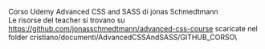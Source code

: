 Corso Udemy Advanced CSS and SASS di jonas Schmedtmann\
Le risorse del teacher si trovano su https://github.com/jonasschmedtmann/advanced-css-course scaricate nel folder cristiano/documenti/AdvancedCSSAndSASS/GITHUB_CORSO\
